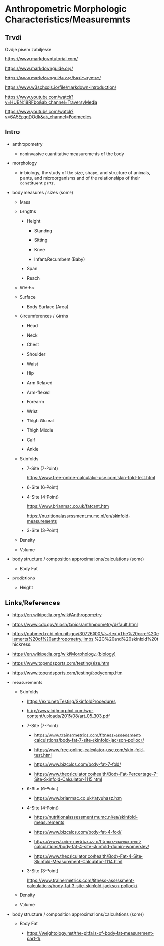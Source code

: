 # Anthropometric Morphologic Characteristics/Measuremnts

## Trvdi

Ovdje pisem zabiljeske

https://www.markdowntutorial.com/

https://www.markdownguide.org/

https://www.markdownguide.org/basic-syntax/

https://www.w3schools.io/file/markdown-introduction/

https://www.youtube.com/watch?v=HUBNt18RFbo&ab_channel=TraversyMedia

https://www.youtube.com/watch?v=6A5EpqqDOdk&ab_channel=Podmedics


## Intro

*   anthropometry

    *   noninvasive quantitative measurements of the body

*   morphology

    *    in biology, the study of the size, shape, and structure of animals, plants, and microorganisms
        and of the relationships of their constituent parts.

*   body measures / sizes (some)

    *   Mass

    *   Lengths

        *   Height

            *   Standing

            *   Sitting

            *   Knee

            *   Infant/Recumbent (Baby)

        *   Span

        *   Reach

    *   Widths

    *   Surface

        *   Body Surface (Area)

    *   Circumferences / Girths

        *   Head

        *   Neck

        *   Chest

        *   Shoulder

        *   Waist

        *   Hip

        *   Arm Relaxed

        *   Arm-flexed

        *   Forearm

        *   Wrist

        *   Thigh Gluteal

        *   Thigh Middle

        *   Calf

        *   Ankle

    *   Skinfolds

        *   7-Site (7-Point)

            https://www.free-online-calculator-use.com/skin-fold-test.html

        *   6-Site (6-Point)

        *   4-Site (4-Point)

            https://www.brianmac.co.uk/fatcent.htm

            https://nutritionalassessment.mumc.nl/en/skinfold-measurements

        *   3-Site (3-Point)

    *   Density

    *   Volume

*   body structure / composition approximations/calculations (some)

    *   Body Fat

*   predictions

    *   Height


## Links/References

*   https://en.wikipedia.org/wiki/Anthropometry

*   https://www.cdc.gov/niosh/topics/anthropometry/default.html

*   https://pubmed.ncbi.nlm.nih.gov/30726000/#:~:text=The%20core%20elements%20of%20anthropometry,limbs)%2C%20and%20skinfold%20thickness.

*   https://en.wikipedia.org/wiki/Morphology_(biology)

*   https://www.topendsports.com/testing/size.htm

*   https://www.topendsports.com/testing/bodycomp.htm

*   measurements

    *   Skinfolds

        *   https://exrx.net/Testing/SkinfoldProcedures

        *   http://www.intjmorphol.com/wp-content/uploads/2015/08/art_05_303.pdf

        *   7-Site (7-Point)

            *   https://www.trainermetrics.com/fitness-assessment-calculations/body-fat-7-site-skinfold-jackson-pollock/

            *   https://www.free-online-calculator-use.com/skin-fold-test.html

            *   https://www.bizcalcs.com/body-fat-7-fold/

            *   https://www.thecalculator.co/health/Body-Fat-Percentage-7-Site-Skinfold-Calculator-1115.html

        *   6-Site (6-Point)

            *   https://www.brianmac.co.uk/fatyuhasz.htm

        *   4-Site (4-Point)

            *   https://nutritionalassessment.mumc.nl/en/skinfold-measurements

            *   https://www.bizcalcs.com/body-fat-4-fold/

            *   https://www.trainermetrics.com/fitness-assessment-calculations/body-fat-4-site-skinfold-durnin-womersley/

            *   https://www.thecalculator.co/health/Body-Fat-4-Site-Skinfold-Measurement-Calculator-1114.html

        *   3-Site (3-Point)

            https://www.trainermetrics.com/fitness-assessment-calculations/body-fat-3-site-skinfold-jackson-pollock/


    *   Density

    *   Volume

*   body structure / composition approximations/calculations (some)

    *   Body Fat

        *   https://weightology.net/the-pitfalls-of-body-fat-measurement-part-1/
